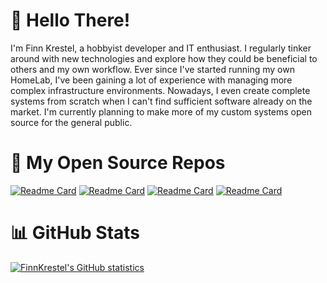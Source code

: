 # 👋 Hello There!
I'm Finn Krestel, a hobbyist developer and IT enthusiast. I regularly tinker around with new technologies and explore how they could be beneficial to others and my own workflow. Ever since I've started running my own HomeLab, I've been gaining a lot of experience with managing more complex infrastructure environments. Nowadays, I even create complete systems from scratch when I can't find sufficient software already on the market. I'm currently planning to make more of my custom systems open source for the general public.

# 👾 My Open Source Repos
[![Readme Card](https://github-readme-stats.vercel.app/api/pin/?username=finnkrestel&repo=docker-fritzbox-backup&theme=github_dark)](https://github.com/FinnKrestel/docker-fritzbox-backup)
[![Readme Card](https://github-readme-stats.vercel.app/api/pin/?username=finnkrestel&repo=isc-dhcp-ha&theme=github_dark)](https://github.com/FinnKrestel/isc-dhcp-ha)
[![Readme Card](https://github-readme-stats.vercel.app/api/pin/?username=finnkrestel&repo=yoru&theme=github_dark)](https://github.com/FinnKrestel/yoru)
[![Readme Card](https://github-readme-stats.vercel.app/api/pin/?username=finnkrestel&repo=jellyfin-plugin-intros&theme=github_dark)](https://github.com/FinnKrestel/jellyfin-plugin-intros)

# 📊 GitHub Stats
[![FinnKrestel's GitHub statistics](https://github-readme-stats.vercel.app/api?username=finnkrestel&show_icons=true&count_private=true&theme=github_dark&hide=stars)](https://github.com/FinnKrestel)
